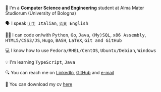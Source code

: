 <p>🏫 I'm a <strong>Computer Science and Engineering</strong> student at Alma Mater Studiorum (University of Bologna)</p>

<p>
🗣 I speak
<kbd>🇮🇹 Italian</kbd>,
<kbd>🇬🇧 English</kbd>
</p>

<p>
👨‍💻 I can code on/with
<kbd>Python</kbd>,
<kbd>Go</kbd>,
<kbd>Java</kbd>,
<kbd>(My)SQL</kbd>,
<kbd>x86 Assembly</kbd>,
<kbd>HTML5/CSS3/JS</kbd>,
<kbd>Hugo</kbd>,
<kbd>BASH</kbd>,
<kbd>LaTeX</kbd>,
<kbd>Git and GitHub</kbd>
</p>

<p>
💻 I know how to use
<kbd>Fedora/RHEL/CentOS</kbd>,
<kbd>Ubuntu/Debian</kbd>,
<kbd>Windows</kbd>
</p>

<p>
💡 I'm learning
<kbd>TypeScript</kbd>,
<kbd>Java</kbd>
</p>

<p>
🔍 You can reach me on
<a href="https://www.linkedin.com/in/mq1/">LinkedIn</a>,
<a href="https://github.com/mq1">GitHub</a> and
<a href="mailto:manuelquarneti@gmail.com">e-mail</a>
</p>

<p>
📄 You can download my cv
<a href="https://mq1.github.io/cv/cv.pdf">here</a>
</p>

